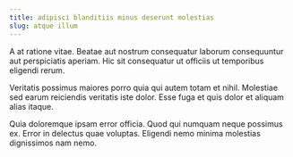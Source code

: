 ```yaml
---
title: adipisci blanditiis minus deserunt molestias
slug: atque illum
---
```


A at ratione vitae. Beatae aut nostrum consequatur laborum consequuntur aut perspiciatis aperiam. Hic sit consequatur ut officiis ut temporibus eligendi rerum.

Veritatis possimus maiores porro quia qui autem totam et nihil. Molestiae sed earum reiciendis veritatis iste dolor. Esse fuga et quis dolor et aliquam alias itaque.

Quia doloremque ipsam error officia. Quod qui numquam neque possimus ex. Error in delectus quae voluptas. Eligendi nemo minima molestias dignissimos nam nemo.
